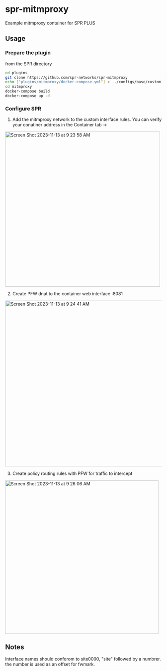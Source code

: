 # spr-mitmproxy
Example mitmproxy container for SPR PLUS

## Usage

### Prepare the plugin
from the SPR directory
```bash
cd plugins
git clone https://github.com/spr-networks/spr-mitmproxy
echo ["plugins/mitmproxy/docker-compose.yml"] > ../configs/base/custom_compose_paths.json
cd mitmproxy
docker-compose build
docker-compose up -d
```

### Configure SPR

1) Add the mitmproxy network to the custom interface rules. You can verify your conatiner address in the Container tab -> 
<img width="498" alt="Screen Shot 2023-11-13 at 9 23 58 AM" src="https://github.com/spr-networks/spr-mitmproxy/assets/37549748/f1c5441f-17c4-4930-a518-7d9a2d192cb0">

2) Create PFW dnat to the container web interface :8081 
<img width="533" alt="Screen Shot 2023-11-13 at 9 24 41 AM" src="https://github.com/spr-networks/spr-mitmproxy/assets/37549748/683989c5-09de-4e48-97f2-f7ca04cfa187">

3) Create policy routing rules with PFW for traffic to intercept
<img width="493" alt="Screen Shot 2023-11-13 at 9 26 06 AM" src="https://github.com/spr-networks/spr-mitmproxy/assets/37549748/c88ee353-bfe3-44b8-93fc-9040caa9244a">


## Notes 

Interface names should conforom to site0000, "site" followed by a numbrer. the number is used as an offset for fwmark.
